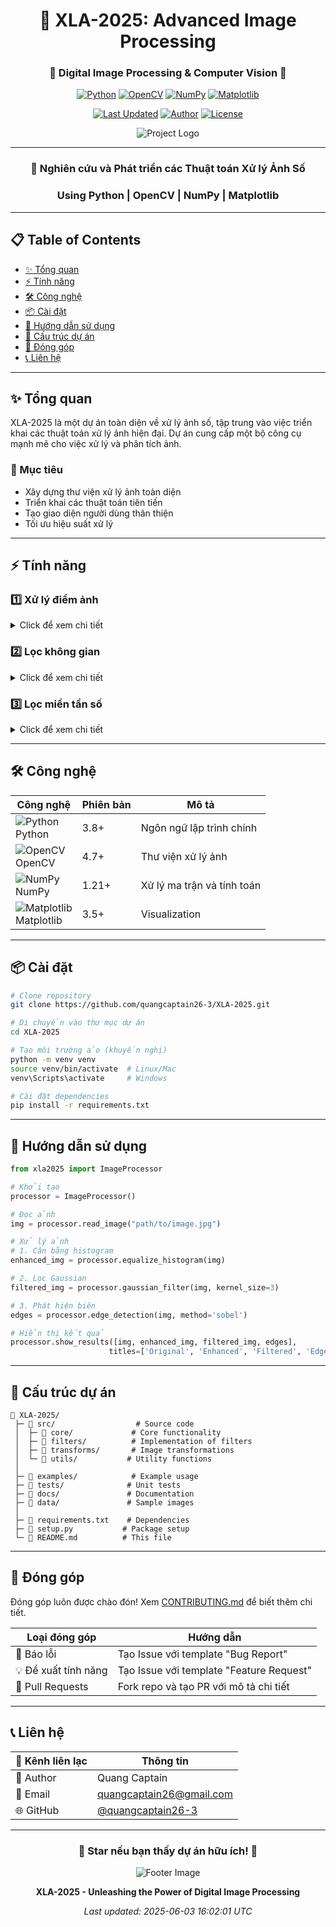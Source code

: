 <div align="center">

# 🎨 XLA-2025: Advanced Image Processing
### 🌟 Digital Image Processing & Computer Vision 🌟

[![Python](https://img.shields.io/badge/Python-3776AB?style=for-the-badge&logo=python&logoColor=white)](https://www.python.org/)
[![OpenCV](https://img.shields.io/badge/OpenCV-5C3EE8?style=for-the-badge&logo=opencv&logoColor=white)](https://opencv.org/)
[![NumPy](https://img.shields.io/badge/NumPy-013243?style=for-the-badge&logo=numpy&logoColor=white)](https://numpy.org/)
[![Matplotlib](https://img.shields.io/badge/Matplotlib-11557C?style=for-the-badge&logo=matplotlib&logoColor=white)](https://matplotlib.org/)

[![Last Updated](https://img.shields.io/badge/Last%20Updated-2025--06--03-brightgreen.svg?style=flat-square)](https://github.com/quangcaptain26-3/XLA-2025)
[![Author](https://img.shields.io/badge/Author-quangcaptain26--3-orange.svg?style=flat-square)](https://github.com/quangcaptain26-3)
[![License](https://img.shields.io/badge/License-MIT-blue.svg?style=flat-square)](LICENSE)

<img src="https://img.icons8.com/fluency/240/000000/image-processing.png" alt="Project Logo"/>

</div>

---

<div align="center">
  
### 🚀 Nghiên cứu và Phát triển các Thuật toán Xử lý Ảnh Số 
### Using Python | OpenCV | NumPy | Matplotlib

</div>

---

## 📋 Table of Contents
- [✨ Tổng quan](#-tổng-quan)
- [⚡ Tính năng](#-tính-năng)
- [🛠️ Công nghệ](#️-công-nghệ)
- [📦 Cài đặt](#-cài-đặt)
- [🎯 Hướng dẫn sử dụng](#-hướng-dẫn-sử-dụng)
- [📁 Cấu trúc dự án](#-cấu-trúc-dự-án)
- [👥 Đóng góp](#-đóng-góp)
- [📞 Liên hệ](#-liên-hệ)

---

## ✨ Tổng quan

XLA-2025 là một dự án toàn diện về xử lý ảnh số, tập trung vào việc triển khai các thuật toán xử lý ảnh hiện đại. Dự án cung cấp một bộ công cụ mạnh mẽ cho việc xử lý và phân tích ảnh.

### 🎯 Mục tiêu
- Xây dựng thư viện xử lý ảnh toàn diện
- Triển khai các thuật toán tiên tiến
- Tạo giao diện người dùng thân thiện
- Tối ưu hiệu suất xử lý

---

## ⚡ Tính năng

### 1️⃣ Xử lý điểm ảnh
<details>
<summary>Click để xem chi tiết</summary>

- 📊 **Histogram Processing**
  - Cân bằng histogram tự động
  - Trực quan hóa histogram
  - Điều chỉnh histogram theo yêu cầu

- 🎚️ **Thresholding**
  - Otsu's method
  - Adaptive thresholding
  - Multiple thresholding

- 🌓 **Image Enhancement**
  - Negative transformation
  - Logarithmic transformation
  - Power-law transformation
  - Contrast stretching
</details>

### 2️⃣ Lọc không gian
<details>
<summary>Click để xem chi tiết</summary>

- 🔲 **Linear Filters**
  - Mean filter
  - Gaussian filter
  - Linear sharpening

- 🎯 **Non-linear Filters**
  - Median filter
  - Bilateral filter
  - Non-local means filter

- 🔍 **Edge Detection**
  - Sobel operator
  - Gradient computation
  - Advanced edge detection
</details>

### 3️⃣ Lọc miền tần số
<details>
<summary>Click để xem chi tiết</summary>

- 📉 **Low-pass Filters**
  - Ideal low-pass
  - Butterworth low-pass
  - Gaussian low-pass

- 📈 **High-pass Filters**
  - Ideal high-pass
  - Butterworth high-pass
  - Gaussian high-pass
</details>

---

## 🛠️ Công nghệ

<div align="center">

| Công nghệ | Phiên bản | Mô tả |
|-----------|-----------|--------|
| ![Python](https://img.icons8.com/color/48/000000/python.png)<br>Python | 3.8+ | Ngôn ngữ lập trình chính |
| ![OpenCV](https://img.icons8.com/color/48/000000/opencv.png)<br>OpenCV | 4.7+ | Thư viện xử lý ảnh |
| ![NumPy](https://img.icons8.com/color/48/000000/numpy.png)<br>NumPy | 1.21+ | Xử lý ma trận và tính toán |
| ![Matplotlib](https://img.icons8.com/color/48/000000/matplotlib.png)<br>Matplotlib | 3.5+ | Visualization |

</div>

---

## 📦 Cài đặt

```bash
# Clone repository
git clone https://github.com/quangcaptain26-3/XLA-2025.git

# Di chuyển vào thư mục dự án
cd XLA-2025

# Tạo môi trường ảo (khuyến nghị)
python -m venv venv
source venv/bin/activate  # Linux/Mac
venv\Scripts\activate     # Windows

# Cài đặt dependencies
pip install -r requirements.txt
```

---

## 🎯 Hướng dẫn sử dụng

```python
from xla2025 import ImageProcessor

# Khởi tạo
processor = ImageProcessor()

# Đọc ảnh
img = processor.read_image("path/to/image.jpg")

# Xử lý ảnh
# 1. Cân bằng histogram
enhanced_img = processor.equalize_histogram(img)

# 2. Lọc Gaussian
filtered_img = processor.gaussian_filter(img, kernel_size=3)

# 3. Phát hiện biên
edges = processor.edge_detection(img, method='sobel')

# Hiển thị kết quả
processor.show_results([img, enhanced_img, filtered_img, edges],
                      titles=['Original', 'Enhanced', 'Filtered', 'Edges'])
```

---

## 📁 Cấu trúc dự án

```
📂 XLA-2025/
 ├─ 📁 src/                  # Source code
 │  ├─ 📁 core/             # Core functionality
 │  ├─ 📁 filters/          # Implementation of filters
 │  ├─ 📁 transforms/       # Image transformations
 │  └─ 📁 utils/           # Utility functions
 │
 ├─ 📁 examples/            # Example usage
 ├─ 📁 tests/              # Unit tests
 ├─ 📁 docs/               # Documentation
 ├─ 📁 data/               # Sample images
 │
 ├─ 📄 requirements.txt    # Dependencies
 ├─ 📄 setup.py           # Package setup
 └─ 📄 README.md          # This file
```

---

## 👥 Đóng góp

Đóng góp luôn được chào đón! Xem [CONTRIBUTING.md](CONTRIBUTING.md) để biết thêm chi tiết.

<div align="center">

| Loại đóng góp | Hướng dẫn |
|---------------|-----------|
| 🐛 Báo lỗi | Tạo Issue với template "Bug Report" |
| 💡 Đề xuất tính năng | Tạo Issue với template "Feature Request" |
| 🔧 Pull Requests | Fork repo và tạo PR với mô tả chi tiết |

</div>

---

## 📞 Liên hệ

<div align="center">

| 📱 Kênh liên lạc | Thông tin |
|------------------|-----------|
| 👤 Author | Quang Captain |
| 📧 Email | [quangcaptain26@gmail.com](mailto:phamminhquang2603@gmail.com) |
| 🌐 GitHub | [@quangcaptain26-3](https://github.com/quangcaptain26-3) |

</div>

---

<div align="center">

### 🌟 Star nếu bạn thấy dự án hữu ích! 🌟

<img src="https://img.icons8.com/clouds/200/000000/image.png" alt="Footer Image"/>

**XLA-2025 - Unleashing the Power of Digital Image Processing**

*Last updated: 2025-06-03 16:02:01 UTC*

</div>
